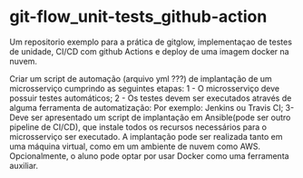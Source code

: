 # git-flow_unit-tests_github-action
Um repositorio exemplo para a prática de gitglow, implementaçao de testes de unidade, CI/CD com github Actions e deploy de uma imagem docker na nuvem.

Criar um script de automação (arquivo yml ???) de implantação de um microsserviço cumprindo as seguintes etapas:
	1 - O microsserviço deve possuir testes automáticos;
	2 - Os testes devem ser executados através de alguma ferramenta de automatização: Por exemplo: Jenkins ou Travis CI;
	3- Deve ser apresentado um script de implantação em Ansible(pode ser outro pipeline de CI/CD), que instale todos os recursos necessários para o microsserviço ser executado. A implantação pode ser realizada tanto em uma máquina virtual, como em um ambiente de nuvem como AWS. Opcionalmente, o aluno pode optar por usar Docker como uma ferramenta auxiliar. 

